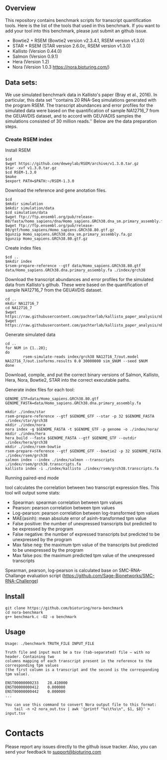 ## Overview
This repository contains benchmark scripts for transcript quantification tools. Here is the list of the tools that used in this benchmark. If you want to add your tool into this benchmark, please just submit an github issue. 

- Bowtie2 + RSEM (Bowtie2 version v2.3.4.1, RSEM version v1.3.0)
- STAR + RSEM (STAR version 2.6.0c, RSEM version v1.3.0)
- Kallisto (Version 0.44.0)
- Salmon (Version 0.9.1)
- Hera (Version 1.2)
- Nora (Version 1.0.3 https://nora.bioturing.com/) 

## Data sets: 

We use simulated benchmark data in Kallisto's paper (Bray et al., 2016). In particular, this data set ''contains 20 RNA-Seq simulations generated with the program RSEM. The transcript abundances and error profiles for the
simulated data were based on the quantification of sample NA12716_7 from the 
GEUAVDIS dataset, and to accord with GEUVADIS samples the simulations consisted
of 30 million reads.'' Below are the data preparation steps. 

### Create RSEM index 
Install RSEM
```shell
$cd 
$wget https://github.com/deweylab/RSEM/archive/v1.3.0.tar.gz
$tar -xvf v1.3.0.tar.gz
$cd RSEM-1.3.0
$make
$export PATH=$PATH:~/RSEM-1.3.0
```
Download the reference and gene anotation files. 
```shell
$cd
$mkdir simulation
$mkdir simulation/data
$cd simulation/data
$wget ftp://ftp.ensembl.org/pub/release-80/fasta/homo_sapiens/dna/Homo_sapiens.GRCh38.dna_sm.primary_assembly.fa.gz
$wget ftp://ftp.ensembl.org/pub/release-80/gtf/homo_sapiens/Homo_sapiens.GRCh38.80.gtf.gz
$gunzip Homo_sapiens.GRCh38.dna_sm.primary_assembly.fa.gz
$gunzip Homo_sapiens.GRCh38.80.gtf.gz
```
Create index files
```shell
$cd ..
$mkdir index
$rsem-prepare-reference --gtf data/Homo_sapiens.GRCh38.80.gtf data/Homo_sapiens.GRCh38.dna.primary_assembly.fa ./index/grch38
```

Download the transcript abundances and error profiles for the simulated data from Kallisto's github. These were based on the quantification of sample NA12716_7 from the GEUAVDIS dataset.
```shell
cd ..
mkdir NA12716_7
cd NA12716_7
$wget https://raw.githubusercontent.com/pachterlab/kallisto_paper_analysis/nbt/simulations/NA12716_7/rsem/out.stat/out.model
$wget https://raw.githubusercontent.com/pachterlab/kallisto_paper_analysis/nbt/simulations/NA12716_7/rsem/out.isoforms.results
```

Generate simulated data 

```shell
cd ..
for NUM in {1..20};
do
        rsem-simulate-reads index/grch38 NA12716_7/out.model NA12716_7/out.isoforms.results 0.0 30000000 sim_$NUM --seed $NUM
done
```
Download, compile, and put the correct binary versions of Salmon, Kallisto, Hera, Nora, Bowtie2, STAR into the correct executable paths. 

Generate index files for each tool:

```shell
GENOME_GTF=data/Homo_sapiens.GRCh38.80.gtf
GENOME_FASTA=data/Homo_sapiens.GRCh38.dna.primary_assembly.fa

mkdir ./index/star 
rsem-prepare-reference --gtf $GENOME_GTF --star -p 32 $GENOME_FASTA ./index/star/grch38
mkdir ./index/nora
nora index -g $GENOME_FASTA -t $GENOME_GTF -p genome -o ./index/nora/
mkdir ./index/hera
hera_build --fasta $GENOME_FASTA --gtf $GENOME_GTF --outdir ./index/hera/grch38
mkdir ./index/rsem-bowtie
rsem-prepare-reference --gtf $GENOME_GTF --bowtie2 -p 32 $GENOME_FASTA ./index/rsem/grch38
salmon index --index ./index/salmon --transcripts ./index/rsem/grch38.transcripts.fa
kallisto index -i ./index/kallisto ./index/rsem/grch38.transcripts.fa 
```

Running paired-end mode

tool calculates the correlation between two
transcript expression files. This tool will output some stats:
  - Spearman: spearman correlation between tpm values
  - Pearson: pearson correlation between tpm values
  - Log-pearson: pearson correlation between log-transformed tpm values
  - MAE(asinh): mean absolute error of asinh-transformed tpm value
  - False positive: the number of unexpressed transcripts but predicted to be expressed by the program
  - False negative: the number of expressed transcripts but predicted to be unexpressed by the program
  - Max false neg: the maximum tpm value of the transcripts but predicted to be unexpressed by the program
  - Max false pos: the maximum predicted tpm value of the unexpressed transcripts

Spearman, pearson, log-pearson is calculated base on SMC-RNA-Challange evaluation script (https://github.com/Sage-Bionetworks/SMC-RNA-Challenge)

## Install

```shell
git clone https://github.com/bioturing/nora-benchmark
cd nora-benchmark
g++ benchmark.c -O2 -o benchmark
```

## Usage

```shell
Usage: ./benchmark TRUTH_FILE INPUT_FILE
```

```shell
Truth file and input must be a tsv (tab-separated) file — with no header. Containing two
columns mapping of each transcript present in the reference to the corresponding tpm values
(the first column is a transcript and the second is the corresponding tpm value).

ENST00000000233    28.410000
ENST00000000412    0.000000
ENST00000000442    0.000000
...
```

```shell
You can use this command to convert Nora output file to this format:
    tail -n +2 nora_out.tsv | awk '{printf "%s\t%s\n", $1, $8}' > input.tsv
```

# Contacts

Please report any issues directly to the github issue tracker. Also, you can send your feedback to support@bioturing.com

